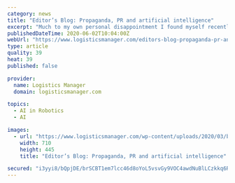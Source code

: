 ```yaml
---
category: news
title: "Editor’s Blog: Propaganda, PR and artificial intelligence"
excerpt: "Much to my own personal disappointment I found myself recently drawn into a social media spat regarding politics. Yes… I know. I shouldn’t have done it. I was disappointed in myself and should have risen above it,"
publishedDateTime: 2020-06-02T10:04:00Z
webUrl: "https://www.logisticsmanager.com/editors-blog-propaganda-pr-and-artificial-intelligence/"
type: article
quality: 39
heat: 39
published: false

provider:
  name: Logistics Manager
  domain: logisticsmanager.com

topics:
  - AI in Robotics
  - AI

images:
  - url: "https://www.logisticsmanager.com/wp-content/uploads/2020/03/brexit_image2-710w-x-445h.png"
    width: 710
    height: 445
    title: "Editor’s Blog: Propaganda, PR and artificial intelligence"

secured: "i3yyi8/bQpjDE/brSCBT1em7lcc46d8oYoL5vsvGy9VOC4awdNuBlLCzkkq6RK/M5XlAu1RCmVU9G/wnpGYUjCllsamaoKmf+mi0+4ZwBQB2IHjQo3TzzhHj8ppWgZ8y2k0+KP3YwHFcdQSWphuwX8ikqJGLQB2zj/QgSjJwvD7mY6LSiwm6MHa2isBfAixIe9zJww9jht/jNsfuA826sA1HNEc5RpatmqXzZf/U7XKIf3CQkVwAzNAw1Yj7riX/yvGeAfO/crtfFmZhajhsEi4PlO3qaWtUJ1F61jTp+AjSLjdwVWBncYbkEfEKXRFq;5OVKzf/y9Zorzqx+9+YfLQ=="
---
```



